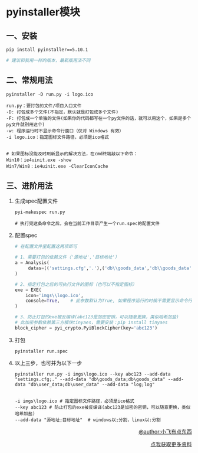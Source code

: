 # pyinstaller模块



## 一、安装

```bash
pip install pyinstaller==5.10.1

# 建议和我用一样的版本，最新版用法不同
```



## 二、常规用法

```shell
pyinstaller -D run.py -i logo.ico

run.py：要打包的文件/项目入口文件
-D:	打包成多个文件(不指定，默认就是打包成多个文件)
-F:	打包成一个单独的文件(如果你的代码都写在一个py文件的话，就可以用这个，如果是多个py文件就别用这个)
-w: 程序运行时不显示命令行窗口（仅对 Windows 有效）
-i logo.ico：指定图标文件路径，必须是ico格式


# 如果图标没能及时刷新显示的解决方法，在cmd终端敲以下命令：
Win10：ie4uinit.exe -show
Win7/Win8：ie4uinit.exe -ClearIconCache
```



## 三、进阶用法

1. 生成spec配置文件

   ```shell
   pyi-makespec run.py
   
   # 执行完这条命令之后，会在当前工作目录产生一个run.spec的配置文件
   ```

   

2. 配置spec

   ```python
   # 在配置文件里配置这两项即可
   
   # 1、需要打包的依赖文件（'源地址','目标地址'）
   a = Analysis(
   	    datas=[('settings.cfg','.'),('db\\goods_data','db\\goods_data'),('db\\user_data','db\\user_data'),('log','log')],
   )
   
   # 2、指定打包之后的可执行文件的图标（也可以不指定图标）
   exe = EXE(
       icon='imgs\\logo.ico',
       console=True,	# 此参数默认为True, 如果程序运行的时候不需要显示命令行窗口，则可以改成False，改成False之后，则和前面常规用法里面的-w效果一样，只是我们现在必须依赖命令行窗口和用户交互，所以不用改它，默认就好。
   )
   
   # 3、防止打包的exe被反编译(abc123是加密密钥，可以随意更换，类似哈希加盐)
   # 此加密参数依赖第三方模块tinyaes，需要安装：pip install tinyaes
   block_cipher = pyi_crypto.PyiBlockCipher(key='abc123')
   ```

   

3. 打包

   ```shell
   pyinstaller run.spec
   ```

   

4. 以上三步，也可并为以下一步

   ```shell
   pyinstaller run.py -i imgs\logo.ico --key abc123 --add-data "settings.cfg;." --add-data "db\goods_data;db\goods_data" --add-data "db\user_data;db\user_data" --add-data "log;log"
   
   
   -i imgs\logo.ico	# 指定图标文件路径，必须是ico格式
   --key abc123	# 防止打包的exe被反编译(abc123是加密的密钥，可以随意更换，类似哈希加盐)
   --add-data "源地址;目标地址"  # windows以;分割，linux以:分割
   ```

   

<p align="right"><a href="https://v.ixigua.com/2asfSbf/">@author:小飞有点东西</a></p><p align="right"><a href="https://active.clewm.net/FrcyFA">点我获取更多资料</a></p>

